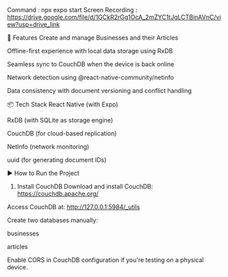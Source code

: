 
Command : npx expo start
Screen Recording : https://drive.google.com/file/d/1GCkR2rGg1OcA_2mZYC1tJgLCTBinAVnC/view?usp=drive_link




🚀 Features
Create and manage Businesses and their Articles

Offline-first experience with local data storage using RxDB

Seamless sync to CouchDB when the device is back online

Network detection using @react-native-community/netinfo

Data consistency with document versioning and conflict handling

📦 Tech Stack
React Native (with Expo)

RxDB (with SQLite as storage engine)

CouchDB (for cloud-based replication)

NetInfo (network monitoring)

uuid (for generating document IDs)

▶️ How to Run the Project
1. Install CouchDB
Download and install CouchDB: https://couchdb.apache.org/

Access CouchDB at: http://127.0.0.1:5984/_utils

Create two databases manually:

businesses

articles

Enable CORS in CouchDB configuration if you're testing on a physical device.
